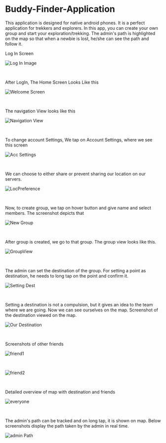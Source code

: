 # Buddy-Finder-Application
This application is designed for native android phones. It is a perfect application for trekkers and explorers. In this app, you can create your own group and start your exploration/trekking. The admin's path is highlighted on the map so that when a newbie is lost, he/she can see the path and follow it.

Log In Screen

![Log In Image](https://user-images.githubusercontent.com/37044020/84533533-e95f4c80-ad05-11ea-97c9-6d68250ed0bc.png)

<br>

After LogIn, The Home Screen Looks Like this

![Welcome Screen](https://user-images.githubusercontent.com/37044020/84533511-e3696b80-ad05-11ea-8f28-1efc48a9446b.png)

<br>

The navigation View looks like this

![Navigation View](https://user-images.githubusercontent.com/37044020/84533534-e95f4c80-ad05-11ea-9aca-a4d82a79d682.png)

<br>


To change account Settings, We tap on Account Settings, where we see this screen

![Acc Settings](https://user-images.githubusercontent.com/37044020/84533513-e3696b80-ad05-11ea-904b-5be8a0a73128.png)

<br>

We can choose to either share or prevent sharing our location on our servers.

![LocPreference](https://user-images.githubusercontent.com/37044020/84533531-e8c6b600-ad05-11ea-84bf-44b02cbe6d89.png)

<br>

Now, to create group, we tap on hover button and give name and select members. The screenshot depicts that

![New Group](https://user-images.githubusercontent.com/37044020/84533507-e1071180-ad05-11ea-8997-65219b4afcda.png)

<br>

After group is created, we go to that group. The group view looks like this.

![GroupView](https://user-images.githubusercontent.com/37044020/84533529-e82e1f80-ad05-11ea-9963-21ec294da397.png)

<br>

The admin can set the destination of the group. For setting a point as destination, he needs to long tap on the point and confirm it.

![Setting Dest](https://user-images.githubusercontent.com/37044020/84533510-e2d0d500-ad05-11ea-8e19-b47e711e9725.png)

<br>

Setting a destination is not a compulsion, but it gives an idea to the team where we are going.
Now we can see ourselves on the map.
Screenshot of the destination viewed on the map.

![Our Destination](https://user-images.githubusercontent.com/37044020/84533508-e2383e80-ad05-11ea-8d5f-64b910e61056.png)

<br>

Screenshots of other friends

![friend1](https://user-images.githubusercontent.com/37044020/84533518-e5cbc580-ad05-11ea-8624-4901f0c5c90f.png)

<br>

![friend2](https://user-images.githubusercontent.com/37044020/84533523-e6fcf280-ad05-11ea-8cda-a18ed7732215.png)

<br>


Detailed overview of map with destination and friends

![everyone](https://user-images.githubusercontent.com/37044020/84533516-e49a9880-ad05-11ea-98f3-8040a63757b4.png)

<br>

The admin's path can be tracked and on long tap, it is shown on map. Below screenshots display the path taken by the admin in real time.

![admin Path](https://user-images.githubusercontent.com/37044020/84533515-e4020200-ad05-11ea-9ca4-5d725d3945b0.png)

<br>
